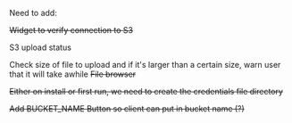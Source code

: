Need to add:

~~Widget to verify connection to S3~~

S3 upload status

Check size of file to upload and if it's larger than a certain size, warn user that it will take awhile
~~File browser~~

~~Either on install or first run, we need to create the credentials file directory~~

~~Add BUCKET_NAME Button so client can put in bucket name (?)~~
